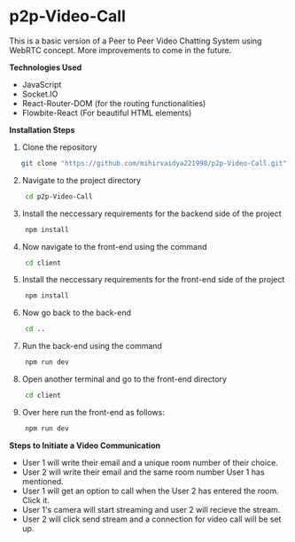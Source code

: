 # p2p-Video-Call

This is a basic version of a Peer to Peer Video Chatting System using WebRTC concept. More improvements to come in the future.

**Technologies Used**

- JavaScript
- Socket.IO
- React-Router-DOM (for the routing functionalities)
- Flowbite-React (For beautiful HTML elements)

**Installation Steps**

1. Clone the repository

```bash
   git clone "https://github.com/mihirvaidya221998/p2p-Video-Call.git"
```

2. Navigate to the project directory

```bash
    cd p2p-Video-Call
```

3. Install the neccessary requirements for the backend side of the project

```bash
    npm install
```

4. Now navigate to the front-end using the command

```bash
    cd client
```

5. Install the neccessary requirements for the front-end side of the project

```bash
    npm install
```

6. Now go back to the back-end

```bash
    cd ..
```

7. Run the back-end using the command

```bash
    npm run dev
```

8. Open another terminal and go to the front-end directory

```bash
    cd client
```

9. Over here run the front-end as follows:

```bash
    npm run dev
```

**Steps to Initiate a Video Communication**

- User 1 will write their email and a unique room number of their choice.
- User 2 will write their email and the same room number User 1 has mentioned.
- User 1 will get an option to call when the User 2 has entered the room. Click it.
- User 1's camera will start streaming and user 2 will recieve the stream.
- User 2 will click send stream and a connection for video call will be set up.
